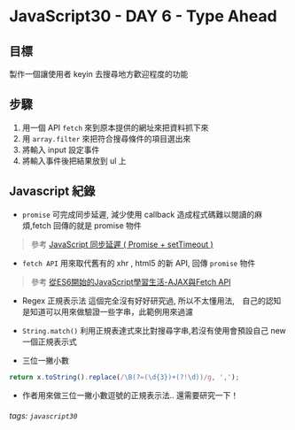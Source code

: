 JavaScript30 - DAY 6 - Type Ahead
==================================
## 目標
製作一個讓使用者 keyin 去搜尋地方歡迎程度的功能
## 步驟
1. 用一個 API `fetch` 來到原本提供的網址來把資料抓下來
2. 用 `array.filter` 來把符合搜尋條件的項目選出來
3. 將輸入 input 設定事件
4. 將輸入事件後把結果放到 ul 上
## Javascript 紀錄
* `promise` 可完成同步延遲, 減少使用 callback 造成程式碼難以閱讀的麻煩,fetch 回傳的就是 promise 物件

> 參考 [JavaScript 同步延遲 ( Promise + setTimeout )](http://www.oxxostudio.tw/articles/201706/javascript-promise-settimeout.html)
* `fetch API` 用來取代舊有的 xhr , html5 的新 API, 回傳 `promise` 物件
> 參考 [從ES6開始的JavaScript學習生活-AJAX與Fetch API](https://eyesofkids.gitbooks.io/javascript-start-from-es6/content/part4/ajax_fetch.html)
* Regex 正規表示法
這個完全沒有好好研究過, 所以不太懂用法,　自己的認知是知道可以用來做驗證一些字串，此範例用來過濾

* `String.match()` 利用正規表達式來比對搜尋字串,若沒有使用會預設自己 new 一個正規表示式
* 三位一撇小數
````javascript
return x.toString().replace(/\B(?=(\d{3})+(?!\d))/g, ',');
`````
  * 作者用來做三位一撇小數逗號的正規表示法..
還需要研究一下！


###### tags: `javascript30`

